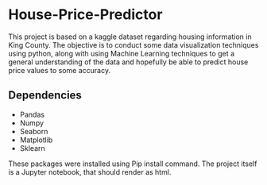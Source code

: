 # House-Price-Predictor
This project is based on a kaggle dataset regarding housing information in King County. The objective is to conduct some data visualization techniques using python, along with using Machine Learning techniques to get a general understanding of the data and hopefully be able to predict house price values to some accuracy.
## Dependencies
* Pandas
* Numpy
* Seaborn
* Matplotlib
* Sklearn

These packages were installed using Pip install command. The project itself is a Jupyter notebook, that should render as html.
